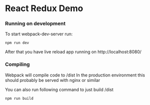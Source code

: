 # React Redux Demo

### Running on development

To start webpack-dev-server run:

    npm run dev

After that you have live reload app running on http://localhost:8080/

### Compiling

Webpack will compile code to /dist
In the production environment this should probably be served with nginx or similar

You can also run following command to just build /dist

    npm run build
